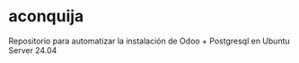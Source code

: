 # aconquija
Repositorio para automatizar la instalación de Odoo + Postgresql en Ubuntu Server 24.04
